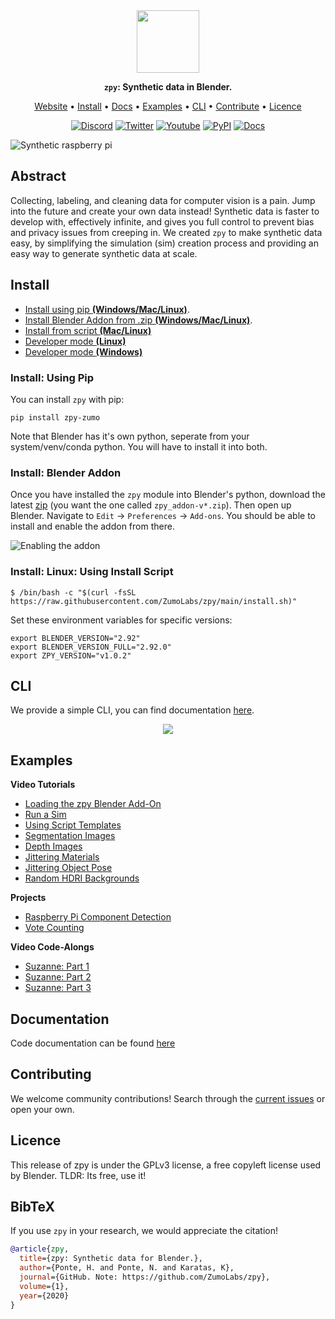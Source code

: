 <div align="center">

<img src="https://github.com/ZumoLabs/zpy/raw/main/docs/zl_tile_logo.png" width="100px">

**`zpy`: Synthetic data in Blender.**

<p align="center">
  <a href="https://www.zumolabs.ai/?utm_source=github.com&utm_medium=referral&utm_campaign=zpy">Website</a> •
  <a href="#Install">Install</a> •
  <a href="#Documentation">Docs</a> •
  <a href="#Examples">Examples</a> •
  <a href="#CLI">CLI</a> •
  <a href="#Contribute">Contribute</a> •
  <a href="#Licence">Licence</a>
</p>

<p align="center">
  <a href="https://discord.gg/nXvXweHtG8"><img alt="Discord" title="Discord" src="https://img.shields.io/badge/-ZPY Devs-grey?style=for-the-badge&logo=discord&logoColor=white"/></a>
  <a href="https://twitter.com/ZumoLabs"><img alt="Twitter" title="Twitter" src="https://img.shields.io/badge/-@ZumoLabs-1DA1F2?style=for-the-badge&logo=twitter&logoColor=white"/></a>
  <a href="https://www.youtube.com/channel/UCcU2Z8ArljfDzfq7SOz-ytQ"><img alt="Youtube" title="Youtube" src="https://img.shields.io/badge/-ZumoLabs-red?style=for-the-badge&logo=youtube&logoColor=white"/></a>
  <a href="https://pypi.org/project/zpy-zumo/"><img alt="PyPI" title="PyPI" src="https://img.shields.io/badge/-PyPI-yellow?style=for-the-badge&logo=PyPI&logoColor=white"/></a>
  <a href="https://zumo-zpy.readthedocs.io/en/latest/index.html"><img alt="Docs" title="Docs" src="https://img.shields.io/badge/-Docs-black?style=for-the-badge&logo=Read%20the%20docs&logoColor=white"/></a>
</p>

</div>

![Synthetic raspberry pi](https://github.com/ZumoLabs/zpy/raw/main/docs/promo_image.png)

## Abstract

Collecting, labeling, and cleaning data for computer vision is a pain. Jump into the future and create your own data instead! Synthetic data is faster to develop with, effectively infinite, and gives you full control to prevent bias and privacy issues from creeping in. We created `zpy` to make synthetic data easy, by simplifying the simulation (sim) creation process and providing an easy way to generate synthetic data at scale.

## Install

- [Install using pip **(Windows/Mac/Linux)**](#installpip).
- [Install Blender Addon from .zip **(Windows/Mac/Linux)**](#installzip).
- [Install from script **(Mac/Linux)**](#installscript_linux)
- [Developer mode **(Linux)**](https://github.com/ZumoLabs/zpy/tree/main/docs/developer_mode.md#install-linux-developer-environment-)
- [Developer mode **(Windows)**](https://github.com/ZumoLabs/zpy/tree/main/docs/developer_mode.md#install-windows-developer-environment-)

### Install: Using Pip <a name="installpip"></a>

You can install `zpy` with pip:

``` 
pip install zpy-zumo
```

Note that Blender has it's own python, seperate from your system/venv/conda python. You will have to install it into both.

### Install: Blender Addon <a name="installzip"></a>

Once you have installed the `zpy` module into Blender's python, download the latest [zip](https://github.com/ZumoLabs/zpy/releases) (you want the one called `zpy_addon-v*.zip`). Then open up Blender. Navigate to `Edit` -> `Preferences` -> `Add-ons`. You should be able to install and enable the addon from there.

![Enabling the addon](https://github.com/ZumoLabs/zpy/raw/main/docs/install_zpy.png)

### Install: Linux: Using Install Script <a name="installscript_linux"></a>

``` 
$ /bin/bash -c "$(curl -fsSL https://raw.githubusercontent.com/ZumoLabs/zpy/main/install.sh)"
```

Set these environment variables for specific versions:

```
export BLENDER_VERSION="2.92"
export BLENDER_VERSION_FULL="2.92.0"
export ZPY_VERSION="v1.0.2"
```
## CLI

We provide a simple CLI, you can find documentation [here](https://github.com/ZumoLabs/zpy/tree/main/docs/cli/README.md).

<p align="center"><img src="docs/cli/gif/createdataset.gif?raw=true"/></p>

## Examples

**Video Tutorials**
- [Loading the zpy Blender Add-On](https://youtu.be/xipj3jFsZyY)
- [Run a Sim](https://youtu.be/1_-6Vb2s10Y)
- [Using Script Templates](https://youtu.be/ywaEhKGBUK0)
- [Segmentation Images](https://youtu.be/NxFrY3EcIMA)
- [Depth Images](https://youtu.be/G4Wa9aQSlOw)
- [Jittering Materials](https://youtu.be/WbarQmJ9qlY)
- [Jittering Object Pose](https://youtu.be/4Pe9B4auE1M)
- [Random HDRI Backgrounds](https://youtu.be/QzJ6Y3jwr4w)

**Projects**
- [Raspberry Pi Component Detection](https://towardsdatascience.com/training-ai-with-cgi-b2fb3ca43929)
- [Vote Counting](https://towardsdatascience.com/patrick-vs-squidward-training-vote-detection-ai-with-synthetic-data-d8e24eca114d)

**Video Code-Alongs**
- [Suzanne: Part 1](https://github.com/ZumoLabs/zpy/tree/main/examples/suzanne)
- [Suzanne: Part 2](https://github.com/ZumoLabs/zpy/tree/main/examples/suzanne_2)
- [Suzanne: Part 3](https://github.com/ZumoLabs/zpy/tree/main/examples/suzanne_3)

## Documentation

Code documentation can be found [here](https://zumo-zpy.readthedocs.io/en/latest/)

## Contributing

We welcome community contributions! Search through the [current issues](https://github.com/ZumoLabs/zpy/issues) or open your own.

## Licence

This release of zpy is under the GPLv3 license, a free copyleft license used by Blender. TLDR: Its free, use it!

## BibTeX

If you use `zpy` in your research, we would appreciate the citation!

```bibtex
@article{zpy,
  title={zpy: Synthetic data for Blender.},
  author={Ponte, H. and Ponte, N. and Karatas, K},
  journal={GitHub. Note: https://github.com/ZumoLabs/zpy},
  volume={1},
  year={2020}
}
```
